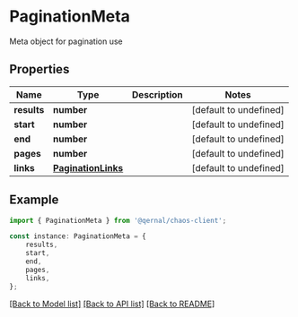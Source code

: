 # PaginationMeta

Meta object for pagination use

## Properties

Name | Type | Description | Notes
------------ | ------------- | ------------- | -------------
**results** | **number** |  | [default to undefined]
**start** | **number** |  | [default to undefined]
**end** | **number** |  | [default to undefined]
**pages** | **number** |  | [default to undefined]
**links** | [**PaginationLinks**](PaginationLinks.md) |  | [default to undefined]

## Example

```typescript
import { PaginationMeta } from '@qernal/chaos-client';

const instance: PaginationMeta = {
    results,
    start,
    end,
    pages,
    links,
};
```

[[Back to Model list]](../README.md#documentation-for-models) [[Back to API list]](../README.md#documentation-for-api-endpoints) [[Back to README]](../README.md)
